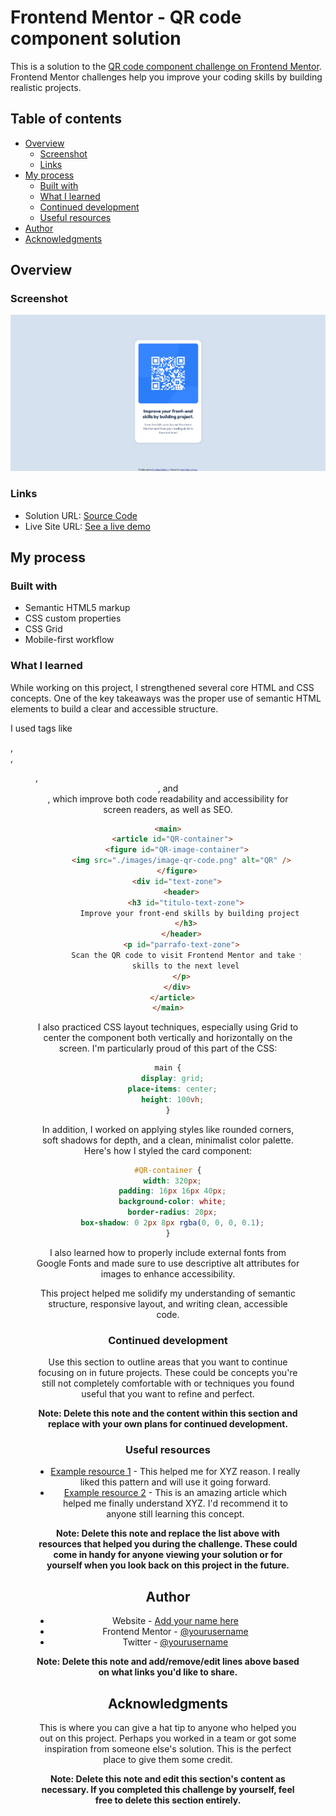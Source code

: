 # Frontend Mentor - QR code component solution

This is a solution to the [QR code component challenge on Frontend Mentor](https://www.frontendmentor.io/challenges/qr-code-component-iux_sIO_H). Frontend Mentor challenges help you improve your coding skills by building realistic projects. 

## Table of contents

- [Overview](#overview)
  - [Screenshot](#screenshot)
  - [Links](#links)
- [My process](#my-process)
  - [Built with](#built-with)
  - [What I learned](#what-i-learned)
  - [Continued development](#continued-development)
  - [Useful resources](#useful-resources)
- [Author](#author)
- [Acknowledgments](#acknowledgments)

## Overview

### Screenshot

![](./screenshot.png)

### Links

- Solution URL: [Source Code](https://github.com/OAguilaLira/qr-code-component-main)
- Live Site URL: [See a live demo](https://oaguilalira.github.io/qr-code-component-main/)

## My process

### Built with

- Semantic HTML5 markup
- CSS custom properties
- CSS Grid
- Mobile-first workflow

### What I learned

While working on this project, I strengthened several core HTML and CSS concepts. One of the key takeaways was the proper use of semantic HTML elements to build a clear and accessible structure.

I used tags like <main>, <article>, <figure>, <header>, and <footer>, which improve both code readability and accessibility for screen readers, as well as SEO.

```html
<main>
  <article id="QR-container">
    <figure id="QR-image-container">
      <img src="./images/image-qr-code.png" alt="QR" />
    </figure>
    <div id="text-zone">
      <header>
        <h3 id="titulo-text-zone">
          Improve your front-end skills by building project.
        </h3>
      </header>
      <p id="parrafo-text-zone">
        Scan the QR code to visit Frontend Mentor and take your coding
        skills to the next level
      </p>
    </div>
  </article>
</main>
```


I also practiced CSS layout techniques, especially using Grid to center the component both vertically and horizontally on the screen. I'm particularly proud of this part of the CSS:

```css
main {
  display: grid;
  place-items: center;
  height: 100vh;
}
```


In addition, I worked on applying styles like rounded corners, soft shadows for depth, and a clean, minimalist color palette. Here's how I styled the card component:

```css
#QR-container {
  width: 320px;
  padding: 16px 16px 40px;
  background-color: white;
  border-radius: 20px;
  box-shadow: 0 2px 8px rgba(0, 0, 0, 0.1);
}
```

I also learned how to properly include external fonts from Google Fonts and made sure to use descriptive alt attributes for images to enhance accessibility.

This project helped me solidify my understanding of semantic structure, responsive layout, and writing clean, accessible code.

### Continued development

Use this section to outline areas that you want to continue focusing on in future projects. These could be concepts you're still not completely comfortable with or techniques you found useful that you want to refine and perfect.

**Note: Delete this note and the content within this section and replace with your own plans for continued development.**

### Useful resources

- [Example resource 1](https://www.example.com) - This helped me for XYZ reason. I really liked this pattern and will use it going forward.
- [Example resource 2](https://www.example.com) - This is an amazing article which helped me finally understand XYZ. I'd recommend it to anyone still learning this concept.

**Note: Delete this note and replace the list above with resources that helped you during the challenge. These could come in handy for anyone viewing your solution or for yourself when you look back on this project in the future.**

## Author

- Website - [Add your name here](https://www.your-site.com)
- Frontend Mentor - [@yourusername](https://www.frontendmentor.io/profile/yourusername)
- Twitter - [@yourusername](https://www.twitter.com/yourusername)

**Note: Delete this note and add/remove/edit lines above based on what links you'd like to share.**

## Acknowledgments

This is where you can give a hat tip to anyone who helped you out on this project. Perhaps you worked in a team or got some inspiration from someone else's solution. This is the perfect place to give them some credit.

**Note: Delete this note and edit this section's content as necessary. If you completed this challenge by yourself, feel free to delete this section entirely.**
